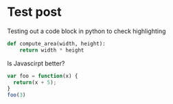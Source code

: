 # Test post


Testing out a code block in python to check highlighting

```python
def compute_area(width, height):
    return width * height
```

Is Javascirpt better? 


```javascript
var foo = function(x) {
  return(x + 5);
}
foo(3)
```

